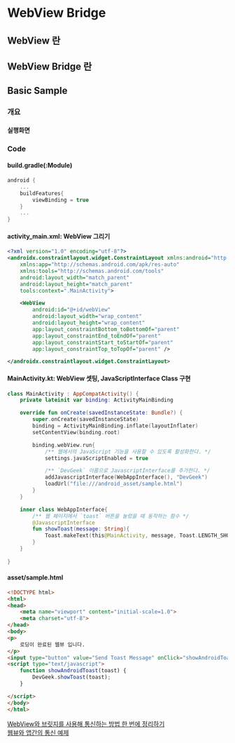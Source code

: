 # WebView Bridge

## WebView 란

## WebView Bridge 란

## Basic Sample

### 개요 

#### 실행화면

### Code

#### build.gradle(:Module)
``` kotlin
android {
    ...
    buildFeatures{
        viewBinding = true
    }
    ...
}
```
#### activity_main.xml: WebView 그리기
``` xml
<?xml version="1.0" encoding="utf-8"?>
<androidx.constraintlayout.widget.ConstraintLayout xmlns:android="http://schemas.android.com/apk/res/android"
    xmlns:app="http://schemas.android.com/apk/res-auto"
    xmlns:tools="http://schemas.android.com/tools"
    android:layout_width="match_parent"
    android:layout_height="match_parent"
    tools:context=".MainActivity">

    <WebView
        android:id="@+id/webView"
        android:layout_width="wrap_content"
        android:layout_height="wrap_content"
        app:layout_constraintBottom_toBottomOf="parent"
        app:layout_constraintEnd_toEndOf="parent"
        app:layout_constraintStart_toStartOf="parent"
        app:layout_constraintTop_toTopOf="parent" />

</androidx.constraintlayout.widget.ConstraintLayout>
```
#### MainActivity.kt: WebView 셋팅, JavaScriptInterface Class 구현
``` kotlin
class MainActivity : AppCompatActivity() {
    private lateinit var binding: ActivityMainBinding

    override fun onCreate(savedInstanceState: Bundle?) {
        super.onCreate(savedInstanceState)
        binding = ActivityMainBinding.inflate(layoutInflater)
        setContentView(binding.root)

        binding.webView.run{
            /** 웹에서의 JavaScript 기능을 사용할 수 있도록 활성화한다. */
            settings.javaScriptEnabled = true

            /** `DevGeek` 이름으로 JavascriptInterface를 추가한다. */
            addJavascriptInterface(WebAppInterface(), "DevGeek")
            loadUrl("file:///android_asset/sample.html")
        }
    }

    inner class WebAppInterface{
        /** 웹 페이지에서 `toast` 버튼을 눌렀을 때 동작하는 함수 */
        @JavascriptInterface
        fun showToast(message: String){
            Toast.makeText(this@MainActivity, message, Toast.LENGTH_SHORT).show()
        }
    }
    
}
```

#### asset/sample.html
``` html
<!DOCTYPE html>
<html>
<head>
    <meta name="viewport" content="initial-scale=1.0">
    <meta charset="utf-8">
</head>
<body>
<p>
    로딩이 완료된 웹뷰 입니다.
</p>
<input type="button" value="Send Toast Message" onClick="showAndroidToast('Hello Black Jin World!')"/>
<script type="text/javascript">
    function showAndroidToast(toast) {
        DevGeek.showToast(toast);
    }

</script>
</body>
</html>
```

[WebView와 브릿지를 사용해 통신하는 방법 한 번에 정리하기](https://kotlinworld.com/364)</br>
[웹뷰와 앱간의 통신 예제](https://black-jin0427.tistory.com/272)
